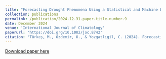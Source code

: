 ```yaml
---
title: "Forecasting Drought Phenomena Using a Statistical and Machine Learning-Based Analysis for the Central Anatolia Region, Turkey"
collection: publications
permalink: /publication/2024-12-31-paper-title-number-9
date: December 2024
venue: 'International Journal of Climatology'
paperurl: 'https://doi.org/10.1002/joc.8742'
citation: 'Türkeş, M., Özdemir, O., & Yozgatlıgil, C. (2024). Forecasting drought phenomena using a statistical and Machine Learning‐Based analysis for the Central Anatolia Region, Turkey. International Journal of Climatology. https://doi.org/10.1002/joc.8742'
---
```


[Download paper here](https://doi.org/10.1002/joc.8742)
